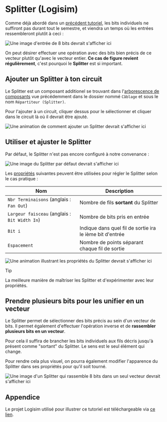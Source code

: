 # Splitter (Logisim)

Comme déjà abordé dans un [précédent tutoriel](properties-in-logisim), les bits individuels ne suffiront pas durant tout le semestre, et viendra un temps où les entrées ressembleront plutôt à ceci :

![`Une image d'entrée de 8 bits devrait s'afficher ici`](/logisim/images/logisim-splitter-input-of-8-bits.png)

On peut désirer effectuer une opération avec des bits bien précis de ce vecteur plutôt qu'avec le vecteur entier. **Ce cas de figure revient régulièrement**, c'est pourquoi le **Splitter** est si important.

## Ajouter un Splitter à ton circuit

Le Splitter est un composant additionel se trouvant dans l'[arborescence de composants](general-logisim-ui#3-les-composants-additionnels) vue précédemment dans le dossier nommé `Câblage` et sous le nom `Répartiteur (Splitter)`.

Pour l'ajouter à un circuit, cliquer dessus pour le sélectionner et cliquer dans le circuit là où il devrait être ajouté.

![`Une animation de comment ajouter un Splitter devrait s'afficher ici`](/logisim/images/logisim-splitter-add.gif)

## Utiliser et ajuster le Splitter

Par défaut, le Splitter n'est pas encore configuré à notre convenance :

![`Une image du Splitter par défaut devrait s'afficher ici`](/logisim/images/logisim-splitter-default-splitter.png)

Les [propriétés](properties-in-logisim) suivantes peuvent être utilisées pour régler le Splitter selon le cas pratique :

| Nom | Description |
|-----|-------------|
| `Nbr Terminaisons` (anglais : `Fan Out`) | Nombre de fils **sortant** du Splitter |
| `Largeur faisceau` (anglais : `Bit Width In`) | Nombre de bits pris en entrée |
| `Bit i` | Indique dans quel fil de sortie ira le ième bit d'entrée |
| `Espacement` | Nombre de points séparant chaque fil de sortie |

![`Une animation illustrant les propriétés du Splitter devrait s'afficher ici`](/logisim/images/logisim-splitter-properties.gif)

> [!TIP]
> La meilleure manière de maîtriser les Splitter et d'expérimenter avec leur propriétés.

## Prendre plusieurs bits pour les unifier en un vecteur

Le Splitter permet de sélectionner des bits précis au sein d'un vecteur de bits. Il permet également d'effectuer l'opération inverse et de **rassembler plusieurs bits en un vecteur**.

Pour cela il suffira de brancher les bits individuels aux fils décris jusqu'à présent comme "sortant" du Splitter. Le sens est le seul élément qui change.

Pour rendre cela plus visuel, on pourra également modifier l'apparence du Splitter dans ses propriétés pour qu'il soit tourné.

![`Une image d'un Splitter qui rassemble 8 bits dans un seul vecteur devrait s'afficher ici`](/logisim/images/logisim-splitter-splitter-examples-reversed-process.png)

## Appendice

Le projet Logisim utilisé pour illustrer ce tutoriel est téléchargeable via <a href="/logisim/projects/logisim_splitters.circ" download="logisim_splitters.circ">ce lien</a>.